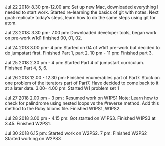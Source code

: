 Jul 22 2018: 8.30 pm-12.00 am: Set up new Mac, downloaded everything I needed to start work. Started re-learning the basics of git with notes. Next goal: replicate today’s steps, learn how to do the same steps using git for atom.

Jul 23 2018: 3.30 pm- 7.00 pm: Downloaded developer tools, began work on pre-work w1d1 finished 00, 01, 02.

Jul 24 2018 3.00 pm- 4 pm: Started on 04 of w1d1 pre-work but decided to do jumpstart first. Finished Part 1, part 2.
10 pm - 11 pm: Finished part 3.

Jul 25 2018 2.30 pm - 4 pm: Started Part 4 of jumpstart curriculum. Finished Part 4, 5, 6.

Jul 26 2018 12.00 - 12.30 pm: Finished enumerables part of Part7. Stuck on one problem of the iterators part of Part7. Have decided to come back to it at a later date.
3.00- 4.00 pm: Started W1 problem set 1

Jul 27 2018 2.00 pm - 3 pm : Resumed work on W1PS1 Note: Learn how to check for palindrome using nested loops vs the #reverse method. Add this method to the Ruby Idioms file.
Finished W1PS1, W1PS2.

Jul 28 2018 3.00 pm - 4.15 pm: Got started on W1PS3. Finished W1PS3 at 3.45. Finished W2PS1.

Jul 30 2018 6.15 pm: Started work on W2PS2. 7 pm: Finished W2PS2 Started working on W2PS3
